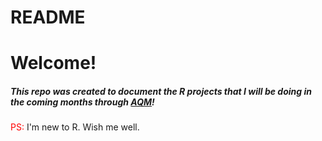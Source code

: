 # README



# Welcome!
##### This repo was created to document the R projects that I will be doing in the coming months through [AQM](http://www.aqm.io/)!

<font color="red">PS:</font> I'm new to R. Wish me well.
